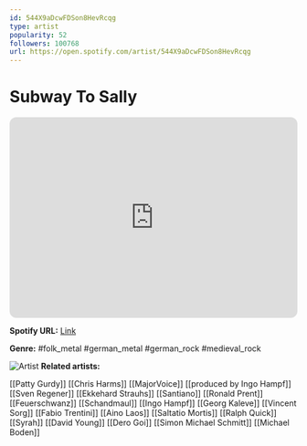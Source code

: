 ```yaml
---
id: 544X9aDcwFDSon8HevRcqg
type: artist
popularity: 52
followers: 100768
url: https://open.spotify.com/artist/544X9aDcwFDSon8HevRcqg
---
```

# Subway To Sally

<iframe style="border-radius:12px" src="https://open.spotify.com/embed/artist/544X9aDcwFDSon8HevRcqg" width="100%" height="352" frameBorder="0" allowfullscreen="" allow="autoplay; clipboard-write; encrypted-media; fullscreen; picture-in-picture" loading="lazy"></iframe>

**Spotify URL:** [Link](https://open.spotify.com/artist/544X9aDcwFDSon8HevRcqg)

**Genre:**  #folk_metal #german_metal #german_rock #medieval_rock

![Artist](https://i.scdn.co/image/ab6761610000e5eb16350c902a21d3c2b9609dc8)
**Related artists:**

[[Patty Gurdy]]
[[Chris Harms]]
[[MajorVoice]]
[[produced by Ingo Hampf]]
[[Sven Regener]]
[[Ekkehard Strauhs]]
[[Santiano]]
[[Ronald Prent]]
[[Feuerschwanz]]
[[Schandmaul]]
[[Ingo Hampf]]
[[Georg Kaleve]]
[[Vincent Sorg]]
[[Fabio Trentini]]
[[Aino Laos]]
[[Saltatio Mortis]]
[[Ralph Quick]]
[[Syrah]]
[[David Young]]
[[Dero Goi]]
[[Simon Michael Schmitt]]
[[Michael Boden]]
